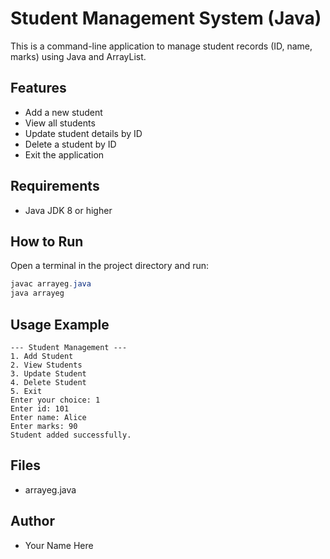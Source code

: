 # Student Management System (Java)

This is a command-line application to manage student records (ID, name, marks) using Java and ArrayList.

## Features
- Add a new student
- View all students
- Update student details by ID
- Delete a student by ID
- Exit the application

## Requirements
- Java JDK 8 or higher

## How to Run
Open a terminal in the project directory and run:
```powershell
javac arrayeg.java
java arrayeg
```

## Usage Example
```
--- Student Management ---
1. Add Student
2. View Students
3. Update Student
4. Delete Student
5. Exit
Enter your choice: 1
Enter id: 101
Enter name: Alice
Enter marks: 90
Student added successfully.
```

## Files
- arrayeg.java

## Author
- Your Name Here
